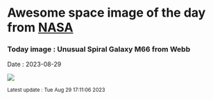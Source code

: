 
# Awesome space image of the day from [NASA](https://api.nasa.gov/)

### Today image : Unusual Spiral Galaxy M66 from Webb
Date : 2023-08-29

![](https://apod.nasa.gov/apod/image/2308/M66_JwstTomlinson_1080.jpg)

<small>Latest update : Tue Aug 29 17:11:06 2023</small>
        